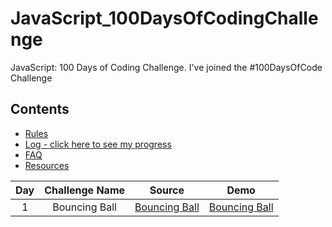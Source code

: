 # JavaScript_100DaysOfCodingChallenge
JavaScript: 100 Days of Coding Challenge. I've joined the #100DaysOfCode Challenge

## Contents

* [Rules](rules.md)
* [Log - click here to see my progress](log.md)
* [FAQ](FAQ.md)
* [Resources](resources.md)

|   Day| Challenge Name | Source  | Demo |
|:-:|:-:|:-:|:-:|
| 1  |  Bouncing Ball | [Bouncing Ball](https://github.com/GNSubrahmanyam/JavaScript_100DaysOfCodingChallenge/tree/master/bouncing_ball)| [Bouncing Ball](https://gnsubrahmanyam.github.io/JavaScript_100DaysOfCodingChallenge/bouncing_ball/)|
